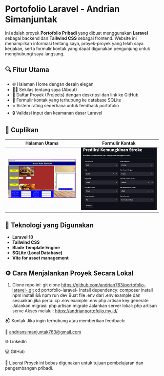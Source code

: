 # Portofolio Laravel - Andrian Simanjuntak

Ini adalah proyek **Portofolio Pribadi** yang dibuat menggunakan **Laravel** sebagai backend dan **Tailwind CSS** sebagai frontend. Website ini menampilkan informasi tentang saya, proyek-proyek yang telah saya kerjakan, serta formulir kontak yang dapat digunakan pengunjung untuk menghubungi saya langsung.

## 🔍 Fitur Utama

- 🌐 Halaman Home dengan desain elegan
- 👨‍🎓 Sekilas tentang saya (About)
- 🧠 Daftar Proyek (Projects) dengan deskripsi dan link ke GitHub
- 📩 Formulir kontak yang terhubung ke database SQLite
- ⭐ Sistem rating sederhana untuk feedback portofolio
- 🔒 Validasi input dan keamanan dasar Laravel

## 📸 Cuplikan

| Halaman Utama | Formulir Kontak |
|---------------|-----------------|
| ![Homepage](public/images/Tampilan.png) | ![Contact](public/images/PMDGAMBAR.png) |

## 🚀 Teknologi yang Digunakan

- **Laravel 10**
- **Tailwind CSS**
- **Blade Template Engine**
- **SQLite (Local Database)**
- **Vite for asset management**

## ⚙️ Cara Menjalankan Proyek Secara Lokal

1. Clone repo ini:
   git clone https://github.com/andrian763/portofolio-laravel-.git
   cd portofolio-laravel-
Install dependency:
composer install
npm install && npm run dev
Buat file .env dari .env.example dan sesuaikan jika perlu:
cp .env.example .env
php artisan key:generate
Jalankan migrasi:
php artisan migrate
Jalankan server lokal:
php artisan serve
Akses melalui: https://andrianportofolio.my.id/

📬 Kontak
Jika ingin terhubung atau memberikan feedback:

📧 andriansimanjuntak763@gmail.com

🌐 LinkedIn

💻 GitHub

📄 Lisensi
Proyek ini bebas digunakan untuk tujuan pembelajaran dan pengembangan pribadi.


